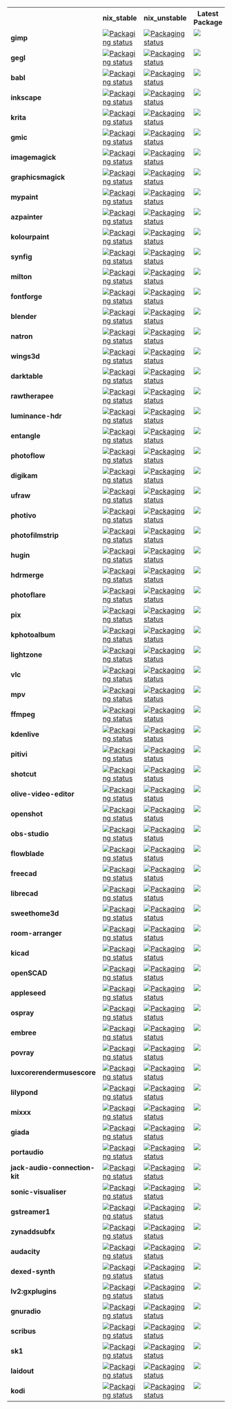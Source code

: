 <table>
  <tr>
    <th></th>
    <th><b>nix_stable</b></th>
    <th><b>nix_unstable</b></th>
    <th><b>Latest Package</b></th>
  </tr>
  <tr>
    <td><b>gimp</b></td>
    <td valign="top"><a href="https://repology.org/metapackage/gimp/versions"><img src="https://repology.org/badge/version-for-repo/nix_stable/gimp.svg?header=nix_stable gimp" alt="Packaging status"></a></td>
    <td valign="top"><a href="https://repology.org/metapackage/gimp/versions"><img src="https://repology.org/badge/version-for-repo/nix_unstable/gimp.svg?header=nix_unstable gimp" alt="Packaging status"></a></td>
    <td valign="top"><a href="https://repology.org/metapackage/gimp/versions"><img src="https://repology.org/badge/latest-versions/gimp.svg"></a></td>
  </tr>
  <tr>
    <td><b>gegl</b></td>
    <td valign="top"><a href="https://repology.org/metapackage/gegl/versions"><img src="https://repology.org/badge/version-for-repo/nix_stable/gegl.svg?header=nix_stable gegl" alt="Packaging status"></a></td>
    <td valign="top"><a href="https://repology.org/metapackage/gegl/versions"><img src="https://repology.org/badge/version-for-repo/nix_unstable/gegl.svg?header=nix_unstable gegl" alt="Packaging status"></a></td>
    <td valign="top"><a href="https://repology.org/metapackage/gegl/versions"><img src="https://repology.org/badge/latest-versions/gegl.svg"></a></td>
  </tr>
  <tr>
    <td><b>babl</b></td>
    <td valign="top"><a href="https://repology.org/metapackage/babl/versions"><img src="https://repology.org/badge/version-for-repo/nix_stable/babl.svg?header=nix_stable babl" alt="Packaging status"></a></td>
    <td valign="top"><a href="https://repology.org/metapackage/babl/versions"><img src="https://repology.org/badge/version-for-repo/nix_unstable/babl.svg?header=nix_unstable babl" alt="Packaging status"></a></td>
    <td valign="top"><a href="https://repology.org/metapackage/babl/versions"><img src="https://repology.org/badge/latest-versions/babl.svg"></a></td>
  </tr>
  <tr>
    <td><b>inkscape</b></td>
    <td valign="top"><a href="https://repology.org/metapackage/inkscape/versions"><img src="https://repology.org/badge/version-for-repo/nix_stable/inkscape.svg?header=nix_stable inkscape" alt="Packaging status"></a></td>
    <td valign="top"><a href="https://repology.org/metapackage/inkscape/versions"><img src="https://repology.org/badge/version-for-repo/nix_unstable/inkscape.svg?header=nix_unstable inkscape" alt="Packaging status"></a></td>
    <td valign="top"><a href="https://repology.org/metapackage/inkscape/versions"><img src="https://repology.org/badge/latest-versions/inkscape.svg"></a></td>
  </tr>
  <tr>
    <td><b>krita</b></td>
    <td valign="top"><a href="https://repology.org/metapackage/krita/versions"><img src="https://repology.org/badge/version-for-repo/nix_stable/krita.svg?header=nix_stable krita" alt="Packaging status"></a></td>
    <td valign="top"><a href="https://repology.org/metapackage/krita/versions"><img src="https://repology.org/badge/version-for-repo/nix_unstable/krita.svg?header=nix_unstable krita" alt="Packaging status"></a></td>
    <td valign="top"><a href="https://repology.org/metapackage/krita/versions"><img src="https://repology.org/badge/latest-versions/krita.svg"></a></td>
  </tr>
  <tr>
    <td><b>gmic</b></td>
    <td valign="top"><a href="https://repology.org/metapackage/gmic/versions"><img src="https://repology.org/badge/version-for-repo/nix_stable/gmic.svg?header=nix_stable gmic" alt="Packaging status"></a></td>
    <td valign="top"><a href="https://repology.org/metapackage/gmic/versions"><img src="https://repology.org/badge/version-for-repo/nix_unstable/gmic.svg?header=nix_unstable gmic" alt="Packaging status"></a></td>
    <td valign="top"><a href="https://repology.org/metapackage/gmic/versions"><img src="https://repology.org/badge/latest-versions/gmic.svg"></a></td>
  </tr>
  <tr>
    <td><b>imagemagick</b></td>
    <td valign="top"><a href="https://repology.org/metapackage/imagemagick/versions"><img src="https://repology.org/badge/version-for-repo/nix_stable/imagemagick.svg?header=nix_stable imagemagick" alt="Packaging status"></a></td>
    <td valign="top"><a href="https://repology.org/metapackage/imagemagick/versions"><img src="https://repology.org/badge/version-for-repo/nix_unstable/imagemagick.svg?header=nix_unstable imagemagick" alt="Packaging status"></a></td>
    <td valign="top"><a href="https://repology.org/metapackage/imagemagick/versions"><img src="https://repology.org/badge/latest-versions/imagemagick.svg"></a></td>
  </tr>
  <tr>
    <td><b>graphicsmagick</b></td>
    <td valign="top"><a href="https://repology.org/metapackage/graphicsmagick/versions"><img src="https://repology.org/badge/version-for-repo/nix_stable/graphicsmagick.svg?header=nix_stable graphicsmagick" alt="Packaging status"></a></td>
    <td valign="top"><a href="https://repology.org/metapackage/graphicsmagick/versions"><img src="https://repology.org/badge/version-for-repo/nix_unstable/graphicsmagick.svg?header=nix_unstable graphicsmagick" alt="Packaging status"></a></td>
    <td valign="top"><a href="https://repology.org/metapackage/graphicsmagick/versions"><img src="https://repology.org/badge/latest-versions/graphicsmagick.svg"></a></td>
  </tr>
  <tr>
    <td><b>mypaint</b></td>
    <td valign="top"><a href="https://repology.org/metapackage/mypaint/versions"><img src="https://repology.org/badge/version-for-repo/nix_stable/mypaint.svg?header=nix_stable mypaint" alt="Packaging status"></a></td>
    <td valign="top"><a href="https://repology.org/metapackage/mypaint/versions"><img src="https://repology.org/badge/version-for-repo/nix_unstable/mypaint.svg?header=nix_unstable mypaint" alt="Packaging status"></a></td>
    <td valign="top"><a href="https://repology.org/metapackage/mypaint/versions"><img src="https://repology.org/badge/latest-versions/mypaint.svg"></a></td>
  </tr>
  <tr>
    <td><b>azpainter</b></td>
    <td valign="top"><a href="https://repology.org/metapackage/azpainter/versions"><img src="https://repology.org/badge/version-for-repo/nix_stable/azpainter.svg?header=nix_stable azpainter" alt="Packaging status"></a></td>
    <td valign="top"><a href="https://repology.org/metapackage/azpainter/versions"><img src="https://repology.org/badge/version-for-repo/nix_unstable/azpainter.svg?header=nix_unstable azpainter" alt="Packaging status"></a></td>
    <td valign="top"><a href="https://repology.org/metapackage/azpainter/versions"><img src="https://repology.org/badge/latest-versions/azpainter.svg"></a></td>
  </tr>
  <tr>
    <td><b>kolourpaint</b></td>
    <td valign="top"><a href="https://repology.org/metapackage/kolourpaint/versions"><img src="https://repology.org/badge/version-for-repo/nix_stable/kolourpaint.svg?header=nix_stable kolourpaint" alt="Packaging status"></a></td>
    <td valign="top"><a href="https://repology.org/metapackage/kolourpaint/versions"><img src="https://repology.org/badge/version-for-repo/nix_unstable/kolourpaint.svg?header=nix_unstable kolourpaint" alt="Packaging status"></a></td>
    <td valign="top"><a href="https://repology.org/metapackage/kolourpaint/versions"><img src="https://repology.org/badge/latest-versions/kolourpaint.svg"></a></td>
  </tr>
  <tr>
    <td><b>synfig</b></td>
    <td valign="top"><a href="https://repology.org/metapackage/synfig/versions"><img src="https://repology.org/badge/version-for-repo/nix_stable/synfig.svg?header=nix_stable synfig" alt="Packaging status"></a></td>
    <td valign="top"><a href="https://repology.org/metapackage/synfig/versions"><img src="https://repology.org/badge/version-for-repo/nix_unstable/synfig.svg?header=nix_unstable synfig" alt="Packaging status"></a></td>
    <td valign="top"><a href="https://repology.org/metapackage/synfig/versions"><img src="https://repology.org/badge/latest-versions/synfig.svg"></a></td>
  </tr>
  <tr>
    <td><b>milton</b></td>
    <td valign="top"><a href="https://repology.org/metapackage/milton/versions"><img src="https://repology.org/badge/version-for-repo/nix_stable/milton.svg?header=nix_stable milton" alt="Packaging status"></a></td>
    <td valign="top"><a href="https://repology.org/metapackage/milton/versions"><img src="https://repology.org/badge/version-for-repo/nix_unstable/milton.svg?header=nix_unstable milton" alt="Packaging status"></a></td>
    <td valign="top"><a href="https://repology.org/metapackage/milton/versions"><img src="https://repology.org/badge/latest-versions/milton.svg"></a></td>
  </tr>
  <tr>
    <td><b>fontforge</b></td>
    <td valign="top"><a href="https://repology.org/metapackage/fontforge/versions"><img src="https://repology.org/badge/version-for-repo/nix_stable/fontforge.svg?header=nix_stable fontforge" alt="Packaging status"></a></td>
    <td valign="top"><a href="https://repology.org/metapackage/fontforge/versions"><img src="https://repology.org/badge/version-for-repo/nix_unstable/fontforge.svg?header=nix_unstable fontforge" alt="Packaging status"></a></td>
    <td valign="top"><a href="https://repology.org/metapackage/fontforge/versions"><img src="https://repology.org/badge/latest-versions/fontforge.svg"></a></td>
  </tr>
  <tr>
    <td><b>blender</b></td>
    <td valign="top"><a href="https://repology.org/metapackage/blender/versions"><img src="https://repology.org/badge/version-for-repo/nix_stable/blender.svg?header=nix_stable blender" alt="Packaging status"></a></td>
    <td valign="top"><a href="https://repology.org/metapackage/blender/versions"><img src="https://repology.org/badge/version-for-repo/nix_unstable/blender.svg?header=nix_unstable blender" alt="Packaging status"></a></td>
    <td valign="top"><a href="https://repology.org/metapackage/blender/versions"><img src="https://repology.org/badge/latest-versions/blender.svg"></a></td>
  </tr>
  <tr>
    <td><b>natron</b></td>
    <td valign="top"><a href="https://repology.org/metapackage/natron/versions"><img src="https://repology.org/badge/version-for-repo/nix_stable/natron.svg?header=nix_stable natron" alt="Packaging status"></a></td>
    <td valign="top"><a href="https://repology.org/metapackage/natron/versions"><img src="https://repology.org/badge/version-for-repo/nix_unstable/natron.svg?header=nix_unstable natron" alt="Packaging status"></a></td>
    <td valign="top"><a href="https://repology.org/metapackage/natron/versions"><img src="https://repology.org/badge/latest-versions/natron.svg"></a></td>
  </tr>
  <tr>
    <td><b>wings3d</b></td>
    <td valign="top"><a href="https://repology.org/metapackage/wings3d/versions"><img src="https://repology.org/badge/version-for-repo/nix_stable/wings3d.svg?header=nix_stable wings3d" alt="Packaging status"></a></td>
    <td valign="top"><a href="https://repology.org/metapackage/wings3d/versions"><img src="https://repology.org/badge/version-for-repo/nix_unstable/wings3d.svg?header=nix_unstable wings3d" alt="Packaging status"></a></td>
    <td valign="top"><a href="https://repology.org/metapackage/wings3d/versions"><img src="https://repology.org/badge/latest-versions/wings3d.svg"></a></td>
  </tr>
  <tr>
    <td><b>darktable</b></td>
    <td valign="top"><a href="https://repology.org/metapackage/darktable/versions"><img src="https://repology.org/badge/version-for-repo/nix_stable/darktable.svg?header=nix_stable darktable" alt="Packaging status"></a></td>
    <td valign="top"><a href="https://repology.org/metapackage/darktable/versions"><img src="https://repology.org/badge/version-for-repo/nix_unstable/darktable.svg?header=nix_unstable darktable" alt="Packaging status"></a></td>
    <td valign="top"><a href="https://repology.org/metapackage/darktable/versions"><img src="https://repology.org/badge/latest-versions/darktable.svg"></a></td>
  </tr>
  <tr>
    <td><b>rawtherapee</b></td>
    <td valign="top"><a href="https://repology.org/metapackage/rawtherapee/versions"><img src="https://repology.org/badge/version-for-repo/nix_stable/rawtherapee.svg?header=nix_stable rawtherapee" alt="Packaging status"></a></td>
    <td valign="top"><a href="https://repology.org/metapackage/rawtherapee/versions"><img src="https://repology.org/badge/version-for-repo/nix_unstable/rawtherapee.svg?header=nix_unstable rawtherapee" alt="Packaging status"></a></td>
    <td valign="top"><a href="https://repology.org/metapackage/rawtherapee/versions"><img src="https://repology.org/badge/latest-versions/rawtherapee.svg"></a></td>
  </tr>
  <tr>
    <td><b>luminance-hdr</b></td>
    <td valign="top"><a href="https://repology.org/metapackage/luminance-hdr/versions"><img src="https://repology.org/badge/version-for-repo/nix_stable/luminance-hdr.svg?header=nix_stable luminance-hdr" alt="Packaging status"></a></td>
    <td valign="top"><a href="https://repology.org/metapackage/luminance-hdr/versions"><img src="https://repology.org/badge/version-for-repo/nix_unstable/luminance-hdr.svg?header=nix_unstable luminance-hdr" alt="Packaging status"></a></td>
    <td valign="top"><a href="https://repology.org/metapackage/luminance-hdr/versions"><img src="https://repology.org/badge/latest-versions/luminance-hdr.svg"></a></td>
  </tr>
  <tr>
    <td><b>entangle</b></td>
    <td valign="top"><a href="https://repology.org/metapackage/entangle/versions"><img src="https://repology.org/badge/version-for-repo/nix_stable/entangle.svg?header=nix_stable entangle" alt="Packaging status"></a></td>
    <td valign="top"><a href="https://repology.org/metapackage/entangle/versions"><img src="https://repology.org/badge/version-for-repo/nix_unstable/entangle.svg?header=nix_unstable entangle" alt="Packaging status"></a></td>
    <td valign="top"><a href="https://repology.org/metapackage/entangle/versions"><img src="https://repology.org/badge/latest-versions/entangle.svg"></a></td>
  </tr>
  <tr>
    <td><b>photoflow</b></td>
    <td valign="top"><a href="https://repology.org/metapackage/photoflow/versions"><img src="https://repology.org/badge/version-for-repo/nix_stable/photoflow.svg?header=nix_stable photoflow" alt="Packaging status"></a></td>
    <td valign="top"><a href="https://repology.org/metapackage/photoflow/versions"><img src="https://repology.org/badge/version-for-repo/nix_unstable/photoflow.svg?header=nix_unstable photoflow" alt="Packaging status"></a></td>
    <td valign="top"><a href="https://repology.org/metapackage/photoflow/versions"><img src="https://repology.org/badge/latest-versions/photoflow.svg"></a></td>
  </tr>
  <tr>
    <td><b>digikam</b></td>
    <td valign="top"><a href="https://repology.org/metapackage/digikam/versions"><img src="https://repology.org/badge/version-for-repo/nix_stable/digikam.svg?header=nix_stable digikam" alt="Packaging status"></a></td>
    <td valign="top"><a href="https://repology.org/metapackage/digikam/versions"><img src="https://repology.org/badge/version-for-repo/nix_unstable/digikam.svg?header=nix_unstable digikam" alt="Packaging status"></a></td>
    <td valign="top"><a href="https://repology.org/metapackage/digikam/versions"><img src="https://repology.org/badge/latest-versions/digikam.svg"></a></td>
  </tr>
  <tr>
    <td><b>ufraw</b></td>
    <td valign="top"><a href="https://repology.org/metapackage/ufraw/versions"><img src="https://repology.org/badge/version-for-repo/nix_stable/ufraw.svg?header=nix_stable ufraw" alt="Packaging status"></a></td>
    <td valign="top"><a href="https://repology.org/metapackage/ufraw/versions"><img src="https://repology.org/badge/version-for-repo/nix_unstable/ufraw.svg?header=nix_unstable ufraw" alt="Packaging status"></a></td>
    <td valign="top"><a href="https://repology.org/metapackage/ufraw/versions"><img src="https://repology.org/badge/latest-versions/ufraw.svg"></a></td>
  </tr>
  <tr>
    <td><b>photivo</b></td>
    <td valign="top"><a href="https://repology.org/metapackage/photivo/versions"><img src="https://repology.org/badge/version-for-repo/nix_stable/photivo.svg?header=nix_stable photivo" alt="Packaging status"></a></td>
    <td valign="top"><a href="https://repology.org/metapackage/photivo/versions"><img src="https://repology.org/badge/version-for-repo/nix_unstable/photivo.svg?header=nix_unstable photivo" alt="Packaging status"></a></td>
    <td valign="top"><a href="https://repology.org/metapackage/photivo/versions"><img src="https://repology.org/badge/latest-versions/photivo.svg"></a></td>
  </tr>
  <tr>
    <td><b>photofilmstrip</b></td>
    <td valign="top"><a href="https://repology.org/metapackage/photofilmstrip/versions"><img src="https://repology.org/badge/version-for-repo/nix_stable/photofilmstrip.svg?header=nix_stable photofilmstrip" alt="Packaging status"></a></td>
    <td valign="top"><a href="https://repology.org/metapackage/photofilmstrip/versions"><img src="https://repology.org/badge/version-for-repo/nix_unstable/photofilmstrip.svg?header=nix_unstable photofilmstrip" alt="Packaging status"></a></td>
    <td valign="top"><a href="https://repology.org/metapackage/photofilmstrip/versions"><img src="https://repology.org/badge/latest-versions/photofilmstrip.svg"></a></td>
  </tr>
  <tr>
    <td><b>hugin</b></td>
    <td valign="top"><a href="https://repology.org/metapackage/hugin/versions"><img src="https://repology.org/badge/version-for-repo/nix_stable/hugin.svg?header=nix_stable hugin" alt="Packaging status"></a></td>
    <td valign="top"><a href="https://repology.org/metapackage/hugin/versions"><img src="https://repology.org/badge/version-for-repo/nix_unstable/hugin.svg?header=nix_unstable hugin" alt="Packaging status"></a></td>
    <td valign="top"><a href="https://repology.org/metapackage/hugin/versions"><img src="https://repology.org/badge/latest-versions/hugin.svg"></a></td>
  </tr>
  <tr>
    <td><b>hdrmerge</b></td>
    <td valign="top"><a href="https://repology.org/metapackage/hdrmerge/versions"><img src="https://repology.org/badge/version-for-repo/nix_stable/hdrmerge.svg?header=nix_stable hdrmerge" alt="Packaging status"></a></td>
    <td valign="top"><a href="https://repology.org/metapackage/hdrmerge/versions"><img src="https://repology.org/badge/version-for-repo/nix_unstable/hdrmerge.svg?header=nix_unstable hdrmerge" alt="Packaging status"></a></td>
    <td valign="top"><a href="https://repology.org/metapackage/hdrmerge/versions"><img src="https://repology.org/badge/latest-versions/hdrmerge.svg"></a></td>
  </tr>
  <tr>
    <td><b>photoflare</b></td>
    <td valign="top"><a href="https://repology.org/metapackage/photoflare/versions"><img src="https://repology.org/badge/version-for-repo/nix_stable/photoflare.svg?header=nix_stable photoflare" alt="Packaging status"></a></td>
    <td valign="top"><a href="https://repology.org/metapackage/photoflare/versions"><img src="https://repology.org/badge/version-for-repo/nix_unstable/photoflare.svg?header=nix_unstable photoflare" alt="Packaging status"></a></td>
    <td valign="top"><a href="https://repology.org/metapackage/photoflare/versions"><img src="https://repology.org/badge/latest-versions/photoflare.svg"></a></td>
  </tr>
  <tr>
    <td><b>pix</b></td>
    <td valign="top"><a href="https://repology.org/metapackage/pix/versions"><img src="https://repology.org/badge/version-for-repo/nix_stable/pix.svg?header=nix_stable pix" alt="Packaging status"></a></td>
    <td valign="top"><a href="https://repology.org/metapackage/pix/versions"><img src="https://repology.org/badge/version-for-repo/nix_unstable/pix.svg?header=nix_unstable pix" alt="Packaging status"></a></td>
    <td valign="top"><a href="https://repology.org/metapackage/pix/versions"><img src="https://repology.org/badge/latest-versions/pix.svg"></a></td>
  </tr>
  <tr>
    <td><b>kphotoalbum</b></td>
    <td valign="top"><a href="https://repology.org/metapackage/kphotoalbum/versions"><img src="https://repology.org/badge/version-for-repo/nix_stable/kphotoalbum.svg?header=nix_stable kphotoalbum" alt="Packaging status"></a></td>
    <td valign="top"><a href="https://repology.org/metapackage/kphotoalbum/versions"><img src="https://repology.org/badge/version-for-repo/nix_unstable/kphotoalbum.svg?header=nix_unstable kphotoalbum" alt="Packaging status"></a></td>
    <td valign="top"><a href="https://repology.org/metapackage/kphotoalbum/versions"><img src="https://repology.org/badge/latest-versions/kphotoalbum.svg"></a></td>
  </tr>
  <tr>
    <td><b>lightzone</b></td>
    <td valign="top"><a href="https://repology.org/metapackage/lightzone/versions"><img src="https://repology.org/badge/version-for-repo/nix_stable/lightzone.svg?header=nix_stable lightzone" alt="Packaging status"></a></td>
    <td valign="top"><a href="https://repology.org/metapackage/lightzone/versions"><img src="https://repology.org/badge/version-for-repo/nix_unstable/lightzone.svg?header=nix_unstable lightzone" alt="Packaging status"></a></td>
    <td valign="top"><a href="https://repology.org/metapackage/lightzone/versions"><img src="https://repology.org/badge/latest-versions/lightzone.svg"></a></td>
  </tr>
  <tr>
    <td><b>vlc</b></td>
    <td valign="top"><a href="https://repology.org/metapackage/vlc/versions"><img src="https://repology.org/badge/version-for-repo/nix_stable/vlc.svg?header=nix_stable vlc" alt="Packaging status"></a></td>
    <td valign="top"><a href="https://repology.org/metapackage/vlc/versions"><img src="https://repology.org/badge/version-for-repo/nix_unstable/vlc.svg?header=nix_unstable vlc" alt="Packaging status"></a></td>
    <td valign="top"><a href="https://repology.org/metapackage/vlc/versions"><img src="https://repology.org/badge/latest-versions/vlc.svg"></a></td>
  </tr>
  <tr>
    <td><b>mpv</b></td>
    <td valign="top"><a href="https://repology.org/metapackage/mpv/versions"><img src="https://repology.org/badge/version-for-repo/nix_stable/mpv.svg?header=nix_stable mpv" alt="Packaging status"></a></td>
    <td valign="top"><a href="https://repology.org/metapackage/mpv/versions"><img src="https://repology.org/badge/version-for-repo/nix_unstable/mpv.svg?header=nix_unstable mpv" alt="Packaging status"></a></td>
    <td valign="top"><a href="https://repology.org/metapackage/mpv/versions"><img src="https://repology.org/badge/latest-versions/mpv.svg"></a></td>
  </tr>
  <tr>
    <td><b>ffmpeg</b></td>
    <td valign="top"><a href="https://repology.org/metapackage/ffmpeg/versions"><img src="https://repology.org/badge/version-for-repo/nix_stable/ffmpeg.svg?header=nix_stable ffmpeg" alt="Packaging status"></a></td>
    <td valign="top"><a href="https://repology.org/metapackage/ffmpeg/versions"><img src="https://repology.org/badge/version-for-repo/nix_unstable/ffmpeg.svg?header=nix_unstable ffmpeg" alt="Packaging status"></a></td>
    <td valign="top"><a href="https://repology.org/metapackage/ffmpeg/versions"><img src="https://repology.org/badge/latest-versions/ffmpeg.svg"></a></td>
  </tr>
  <tr>
    <td><b>kdenlive</b></td>
    <td valign="top"><a href="https://repology.org/metapackage/kdenlive/versions"><img src="https://repology.org/badge/version-for-repo/nix_stable/kdenlive.svg?header=nix_stable kdenlive" alt="Packaging status"></a></td>
    <td valign="top"><a href="https://repology.org/metapackage/kdenlive/versions"><img src="https://repology.org/badge/version-for-repo/nix_unstable/kdenlive.svg?header=nix_unstable kdenlive" alt="Packaging status"></a></td>
    <td valign="top"><a href="https://repology.org/metapackage/kdenlive/versions"><img src="https://repology.org/badge/latest-versions/kdenlive.svg"></a></td>
  </tr>
  <tr>
    <td><b>pitivi</b></td>
    <td valign="top"><a href="https://repology.org/metapackage/pitivi/versions"><img src="https://repology.org/badge/version-for-repo/nix_stable/pitivi.svg?header=nix_stable pitivi" alt="Packaging status"></a></td>
    <td valign="top"><a href="https://repology.org/metapackage/pitivi/versions"><img src="https://repology.org/badge/version-for-repo/nix_unstable/pitivi.svg?header=nix_unstable pitivi" alt="Packaging status"></a></td>
    <td valign="top"><a href="https://repology.org/metapackage/pitivi/versions"><img src="https://repology.org/badge/latest-versions/pitivi.svg"></a></td>
  </tr>
  <tr>
    <td><b>shotcut</b></td>
    <td valign="top"><a href="https://repology.org/metapackage/shotcut/versions"><img src="https://repology.org/badge/version-for-repo/nix_stable/shotcut.svg?header=nix_stable shotcut" alt="Packaging status"></a></td>
    <td valign="top"><a href="https://repology.org/metapackage/shotcut/versions"><img src="https://repology.org/badge/version-for-repo/nix_unstable/shotcut.svg?header=nix_unstable shotcut" alt="Packaging status"></a></td>
    <td valign="top"><a href="https://repology.org/metapackage/shotcut/versions"><img src="https://repology.org/badge/latest-versions/shotcut.svg"></a></td>
  </tr>
  <tr>
    <td><b>olive-video-editor</b></td>
    <td valign="top"><a href="https://repology.org/metapackage/olive-video-editor/versions"><img src="https://repology.org/badge/version-for-repo/nix_stable/olive-video-editor.svg?header=nix_stable olive-video-editor" alt="Packaging status"></a></td>
    <td valign="top"><a href="https://repology.org/metapackage/olive-video-editor/versions"><img src="https://repology.org/badge/version-for-repo/nix_unstable/olive-video-editor.svg?header=nix_unstable olive-video-editor" alt="Packaging status"></a></td>
    <td valign="top"><a href="https://repology.org/metapackage/olive-video-editor/versions"><img src="https://repology.org/badge/latest-versions/olive-video-editor.svg"></a></td>
  </tr>
  <tr>
    <td><b>openshot</b></td>
    <td valign="top"><a href="https://repology.org/metapackage/openshot/versions"><img src="https://repology.org/badge/version-for-repo/nix_stable/openshot.svg?header=nix_stable openshot" alt="Packaging status"></a></td>
    <td valign="top"><a href="https://repology.org/metapackage/openshot/versions"><img src="https://repology.org/badge/version-for-repo/nix_unstable/openshot.svg?header=nix_unstable openshot" alt="Packaging status"></a></td>
    <td valign="top"><a href="https://repology.org/metapackage/openshot/versions"><img src="https://repology.org/badge/latest-versions/openshot.svg"></a></td>
  </tr>
  <tr>
    <td><b>obs-studio</b></td>
    <td valign="top"><a href="https://repology.org/metapackage/obs-studio/versions"><img src="https://repology.org/badge/version-for-repo/nix_stable/obs-studio.svg?header=nix_stable obs-studio" alt="Packaging status"></a></td>
    <td valign="top"><a href="https://repology.org/metapackage/obs-studio/versions"><img src="https://repology.org/badge/version-for-repo/nix_unstable/obs-studio.svg?header=nix_unstable obs-studio" alt="Packaging status"></a></td>
    <td valign="top"><a href="https://repology.org/metapackage/obs-studio/versions"><img src="https://repology.org/badge/latest-versions/obs-studio.svg"></a></td>
  </tr>
  <tr>
    <td><b>flowblade</b></td>
    <td valign="top"><a href="https://repology.org/metapackage/flowblade/versions"><img src="https://repology.org/badge/version-for-repo/nix_stable/flowblade.svg?header=nix_stable flowblade" alt="Packaging status"></a></td>
    <td valign="top"><a href="https://repology.org/metapackage/flowblade/versions"><img src="https://repology.org/badge/version-for-repo/nix_unstable/flowblade.svg?header=nix_unstable flowblade" alt="Packaging status"></a></td>
    <td valign="top"><a href="https://repology.org/metapackage/flowblade/versions"><img src="https://repology.org/badge/latest-versions/flowblade.svg"></a></td>
  </tr>
  <tr>
    <td><b>freecad</b></td>
    <td valign="top"><a href="https://repology.org/metapackage/freecad/versions"><img src="https://repology.org/badge/version-for-repo/nix_stable/freecad.svg?header=nix_stable freecad" alt="Packaging status"></a></td>
    <td valign="top"><a href="https://repology.org/metapackage/freecad/versions"><img src="https://repology.org/badge/version-for-repo/nix_unstable/freecad.svg?header=nix_unstable freecad" alt="Packaging status"></a></td>
    <td valign="top"><a href="https://repology.org/metapackage/freecad/versions"><img src="https://repology.org/badge/latest-versions/freecad.svg"></a></td>
  </tr>
  <tr>
    <td><b>librecad</b></td>
    <td valign="top"><a href="https://repology.org/metapackage/librecad/versions"><img src="https://repology.org/badge/version-for-repo/nix_stable/librecad.svg?header=nix_stable librecad" alt="Packaging status"></a></td>
    <td valign="top"><a href="https://repology.org/metapackage/librecad/versions"><img src="https://repology.org/badge/version-for-repo/nix_unstable/librecad.svg?header=nix_unstable librecad" alt="Packaging status"></a></td>
    <td valign="top"><a href="https://repology.org/metapackage/librecad/versions"><img src="https://repology.org/badge/latest-versions/librecad.svg"></a></td>
  </tr>
  <tr>
    <td><b>sweethome3d</b></td>
    <td valign="top"><a href="https://repology.org/metapackage/sweethome3d/versions"><img src="https://repology.org/badge/version-for-repo/nix_stable/sweethome3d.svg?header=nix_stable sweethome3d" alt="Packaging status"></a></td>
    <td valign="top"><a href="https://repology.org/metapackage/sweethome3d/versions"><img src="https://repology.org/badge/version-for-repo/nix_unstable/sweethome3d.svg?header=nix_unstable sweethome3d" alt="Packaging status"></a></td>
    <td valign="top"><a href="https://repology.org/metapackage/sweethome3d/versions"><img src="https://repology.org/badge/latest-versions/sweethome3d.svg"></a></td>
  </tr>
  <tr>
    <td><b>room-arranger</b></td>
    <td valign="top"><a href="https://repology.org/metapackage/room-arranger/versions"><img src="https://repology.org/badge/version-for-repo/nix_stable/room-arranger.svg?header=nix_stable room-arranger" alt="Packaging status"></a></td>
    <td valign="top"><a href="https://repology.org/metapackage/room-arranger/versions"><img src="https://repology.org/badge/version-for-repo/nix_unstable/room-arranger.svg?header=nix_unstable room-arranger" alt="Packaging status"></a></td>
    <td valign="top"><a href="https://repology.org/metapackage/room-arranger/versions"><img src="https://repology.org/badge/latest-versions/room-arranger.svg"></a></td>
  </tr>
  <tr>
    <td><b>kicad</b></td>
    <td valign="top"><a href="https://repology.org/metapackage/kicad/versions"><img src="https://repology.org/badge/version-for-repo/nix_stable/kicad.svg?header=nix_stable kicad" alt="Packaging status"></a></td>
    <td valign="top"><a href="https://repology.org/metapackage/kicad/versions"><img src="https://repology.org/badge/version-for-repo/nix_unstable/kicad.svg?header=nix_unstable kicad" alt="Packaging status"></a></td>
    <td valign="top"><a href="https://repology.org/metapackage/kicad/versions"><img src="https://repology.org/badge/latest-versions/kicad.svg"></a></td>
  </tr>
  <tr>
    <td><b>openSCAD</b></td>
    <td valign="top"><a href="https://repology.org/metapackage/openSCAD/versions"><img src="https://repology.org/badge/version-for-repo/nix_stable/openSCAD.svg?header=nix_stable openSCAD" alt="Packaging status"></a></td>
    <td valign="top"><a href="https://repology.org/metapackage/openSCAD/versions"><img src="https://repology.org/badge/version-for-repo/nix_unstable/openSCAD.svg?header=nix_unstable openSCAD" alt="Packaging status"></a></td>
    <td valign="top"><a href="https://repology.org/metapackage/openSCAD/versions"><img src="https://repology.org/badge/latest-versions/openSCAD.svg"></a></td>
  </tr>
  <tr>
    <td><b>appleseed</b></td>
    <td valign="top"><a href="https://repology.org/metapackage/appleseed/versions"><img src="https://repology.org/badge/version-for-repo/nix_stable/appleseed.svg?header=nix_stable appleseed" alt="Packaging status"></a></td>
    <td valign="top"><a href="https://repology.org/metapackage/appleseed/versions"><img src="https://repology.org/badge/version-for-repo/nix_unstable/appleseed.svg?header=nix_unstable appleseed" alt="Packaging status"></a></td>
    <td valign="top"><a href="https://repology.org/metapackage/appleseed/versions"><img src="https://repology.org/badge/latest-versions/appleseed.svg"></a></td>
  </tr>
  <tr>
    <td><b>ospray</b></td>
    <td valign="top"><a href="https://repology.org/metapackage/ospray/versions"><img src="https://repology.org/badge/version-for-repo/nix_stable/ospray.svg?header=nix_stable ospray" alt="Packaging status"></a></td>
    <td valign="top"><a href="https://repology.org/metapackage/ospray/versions"><img src="https://repology.org/badge/version-for-repo/nix_unstable/ospray.svg?header=nix_unstable ospray" alt="Packaging status"></a></td>
    <td valign="top"><a href="https://repology.org/metapackage/ospray/versions"><img src="https://repology.org/badge/latest-versions/ospray.svg"></a></td>
  </tr>
  <tr>
    <td><b>embree</b></td>
    <td valign="top"><a href="https://repology.org/metapackage/embree/versions"><img src="https://repology.org/badge/version-for-repo/nix_stable/embree.svg?header=nix_stable embree" alt="Packaging status"></a></td>
    <td valign="top"><a href="https://repology.org/metapackage/embree/versions"><img src="https://repology.org/badge/version-for-repo/nix_unstable/embree.svg?header=nix_unstable embree" alt="Packaging status"></a></td>
    <td valign="top"><a href="https://repology.org/metapackage/embree/versions"><img src="https://repology.org/badge/latest-versions/embree.svg"></a></td>
  </tr>
  <tr>
    <td><b>povray</b></td>
    <td valign="top"><a href="https://repology.org/metapackage/povray/versions"><img src="https://repology.org/badge/version-for-repo/nix_stable/povray.svg?header=nix_stable povray" alt="Packaging status"></a></td>
    <td valign="top"><a href="https://repology.org/metapackage/povray/versions"><img src="https://repology.org/badge/version-for-repo/nix_unstable/povray.svg?header=nix_unstable povray" alt="Packaging status"></a></td>
    <td valign="top"><a href="https://repology.org/metapackage/povray/versions"><img src="https://repology.org/badge/latest-versions/povray.svg"></a></td>
  </tr>
  <tr>
    <td><b>luxcorerendermusescore</b></td>
    <td valign="top"><a href="https://repology.org/metapackage/luxcorerendermusescore/versions"><img src="https://repology.org/badge/version-for-repo/nix_stable/luxcorerendermusescore.svg?header=nix_stable luxcorerendermusescore" alt="Packaging status"></a></td>
    <td valign="top"><a href="https://repology.org/metapackage/luxcorerendermusescore/versions"><img src="https://repology.org/badge/version-for-repo/nix_unstable/luxcorerendermusescore.svg?header=nix_unstable luxcorerendermusescore" alt="Packaging status"></a></td>
    <td valign="top"><a href="https://repology.org/metapackage/luxcorerendermusescore/versions"><img src="https://repology.org/badge/latest-versions/luxcorerendermusescore.svg"></a></td>
  </tr>
  <tr>
    <td><b>lilypond</b></td>
    <td valign="top"><a href="https://repology.org/metapackage/lilypond/versions"><img src="https://repology.org/badge/version-for-repo/nix_stable/lilypond.svg?header=nix_stable lilypond" alt="Packaging status"></a></td>
    <td valign="top"><a href="https://repology.org/metapackage/lilypond/versions"><img src="https://repology.org/badge/version-for-repo/nix_unstable/lilypond.svg?header=nix_unstable lilypond" alt="Packaging status"></a></td>
    <td valign="top"><a href="https://repology.org/metapackage/lilypond/versions"><img src="https://repology.org/badge/latest-versions/lilypond.svg"></a></td>
  </tr>
  <tr>
    <td><b>mixxx</b></td>
    <td valign="top"><a href="https://repology.org/metapackage/mixxx/versions"><img src="https://repology.org/badge/version-for-repo/nix_stable/mixxx.svg?header=nix_stable mixxx" alt="Packaging status"></a></td>
    <td valign="top"><a href="https://repology.org/metapackage/mixxx/versions"><img src="https://repology.org/badge/version-for-repo/nix_unstable/mixxx.svg?header=nix_unstable mixxx" alt="Packaging status"></a></td>
    <td valign="top"><a href="https://repology.org/metapackage/mixxx/versions"><img src="https://repology.org/badge/latest-versions/mixxx.svg"></a></td>
  </tr>
  <tr>
    <td><b>giada</b></td>
    <td valign="top"><a href="https://repology.org/metapackage/giada/versions"><img src="https://repology.org/badge/version-for-repo/nix_stable/giada.svg?header=nix_stable giada" alt="Packaging status"></a></td>
    <td valign="top"><a href="https://repology.org/metapackage/giada/versions"><img src="https://repology.org/badge/version-for-repo/nix_unstable/giada.svg?header=nix_unstable giada" alt="Packaging status"></a></td>
    <td valign="top"><a href="https://repology.org/metapackage/giada/versions"><img src="https://repology.org/badge/latest-versions/giada.svg"></a></td>
  </tr>
  <tr>
    <td><b>portaudio</b></td>
    <td valign="top"><a href="https://repology.org/metapackage/portaudio/versions"><img src="https://repology.org/badge/version-for-repo/nix_stable/portaudio.svg?header=nix_stable portaudio" alt="Packaging status"></a></td>
    <td valign="top"><a href="https://repology.org/metapackage/portaudio/versions"><img src="https://repology.org/badge/version-for-repo/nix_unstable/portaudio.svg?header=nix_unstable portaudio" alt="Packaging status"></a></td>
    <td valign="top"><a href="https://repology.org/metapackage/portaudio/versions"><img src="https://repology.org/badge/latest-versions/portaudio.svg"></a></td>
  </tr>
  <tr>
    <td><b>jack-audio-connection-kit</b></td>
    <td valign="top"><a href="https://repology.org/metapackage/jack-audio-connection-kit/versions"><img src="https://repology.org/badge/version-for-repo/nix_stable/jack-audio-connection-kit.svg?header=nix_stable jack-audio-connection-kit" alt="Packaging status"></a></td>
    <td valign="top"><a href="https://repology.org/metapackage/jack-audio-connection-kit/versions"><img src="https://repology.org/badge/version-for-repo/nix_unstable/jack-audio-connection-kit.svg?header=nix_unstable jack-audio-connection-kit" alt="Packaging status"></a></td>
    <td valign="top"><a href="https://repology.org/metapackage/jack-audio-connection-kit/versions"><img src="https://repology.org/badge/latest-versions/jack-audio-connection-kit.svg"></a></td>
  </tr>
  <tr>
    <td><b>sonic-visualiser</b></td>
    <td valign="top"><a href="https://repology.org/metapackage/sonic-visualiser/versions"><img src="https://repology.org/badge/version-for-repo/nix_stable/sonic-visualiser.svg?header=nix_stable sonic-visualiser" alt="Packaging status"></a></td>
    <td valign="top"><a href="https://repology.org/metapackage/sonic-visualiser/versions"><img src="https://repology.org/badge/version-for-repo/nix_unstable/sonic-visualiser.svg?header=nix_unstable sonic-visualiser" alt="Packaging status"></a></td>
    <td valign="top"><a href="https://repology.org/metapackage/sonic-visualiser/versions"><img src="https://repology.org/badge/latest-versions/sonic-visualiser.svg"></a></td>
  </tr>
  <tr>
    <td><b>gstreamer1</b></td>
    <td valign="top"><a href="https://repology.org/metapackage/gstreamer1/versions"><img src="https://repology.org/badge/version-for-repo/nix_stable/gstreamer1.svg?header=nix_stable gstreamer1" alt="Packaging status"></a></td>
    <td valign="top"><a href="https://repology.org/metapackage/gstreamer1/versions"><img src="https://repology.org/badge/version-for-repo/nix_unstable/gstreamer1.svg?header=nix_unstable gstreamer1" alt="Packaging status"></a></td>
    <td valign="top"><a href="https://repology.org/metapackage/gstreamer1/versions"><img src="https://repology.org/badge/latest-versions/gstreamer1.svg"></a></td>
  </tr>
  <tr>
    <td><b>zynaddsubfx</b></td>
    <td valign="top"><a href="https://repology.org/metapackage/zynaddsubfx/versions"><img src="https://repology.org/badge/version-for-repo/nix_stable/zynaddsubfx.svg?header=nix_stable zynaddsubfx" alt="Packaging status"></a></td>
    <td valign="top"><a href="https://repology.org/metapackage/zynaddsubfx/versions"><img src="https://repology.org/badge/version-for-repo/nix_unstable/zynaddsubfx.svg?header=nix_unstable zynaddsubfx" alt="Packaging status"></a></td>
    <td valign="top"><a href="https://repology.org/metapackage/zynaddsubfx/versions"><img src="https://repology.org/badge/latest-versions/zynaddsubfx.svg"></a></td>
  </tr>
  <tr>
    <td><b>audacity</b></td>
    <td valign="top"><a href="https://repology.org/metapackage/audacity/versions"><img src="https://repology.org/badge/version-for-repo/nix_stable/audacity.svg?header=nix_stable audacity" alt="Packaging status"></a></td>
    <td valign="top"><a href="https://repology.org/metapackage/audacity/versions"><img src="https://repology.org/badge/version-for-repo/nix_unstable/audacity.svg?header=nix_unstable audacity" alt="Packaging status"></a></td>
    <td valign="top"><a href="https://repology.org/metapackage/audacity/versions"><img src="https://repology.org/badge/latest-versions/audacity.svg"></a></td>
  </tr>
  <tr>
    <td><b>dexed-synth</b></td>
    <td valign="top"><a href="https://repology.org/metapackage/dexed-synth/versions"><img src="https://repology.org/badge/version-for-repo/nix_stable/dexed-synth.svg?header=nix_stable dexed-synth" alt="Packaging status"></a></td>
    <td valign="top"><a href="https://repology.org/metapackage/dexed-synth/versions"><img src="https://repology.org/badge/version-for-repo/nix_unstable/dexed-synth.svg?header=nix_unstable dexed-synth" alt="Packaging status"></a></td>
    <td valign="top"><a href="https://repology.org/metapackage/dexed-synth/versions"><img src="https://repology.org/badge/latest-versions/dexed-synth.svg"></a></td>
  </tr>
  <tr>
    <td><b>lv2:gxplugins</b></td>
    <td valign="top"><a href="https://repology.org/metapackage/lv2:gxplugins/versions"><img src="https://repology.org/badge/version-for-repo/nix_stable/lv2:gxplugins.svg?header=nix_stable lv2:gxplugins" alt="Packaging status"></a></td>
    <td valign="top"><a href="https://repology.org/metapackage/lv2:gxplugins/versions"><img src="https://repology.org/badge/version-for-repo/nix_unstable/lv2:gxplugins.svg?header=nix_unstable lv2:gxplugins" alt="Packaging status"></a></td>
    <td valign="top"><a href="https://repology.org/metapackage/lv2:gxplugins/versions"><img src="https://repology.org/badge/latest-versions/lv2:gxplugins.svg"></a></td>
  </tr>
  <tr>
    <td><b>gnuradio</b></td>
    <td valign="top"><a href="https://repology.org/metapackage/gnuradio/versions"><img src="https://repology.org/badge/version-for-repo/nix_stable/gnuradio.svg?header=nix_stable gnuradio" alt="Packaging status"></a></td>
    <td valign="top"><a href="https://repology.org/metapackage/gnuradio/versions"><img src="https://repology.org/badge/version-for-repo/nix_unstable/gnuradio.svg?header=nix_unstable gnuradio" alt="Packaging status"></a></td>
    <td valign="top"><a href="https://repology.org/metapackage/gnuradio/versions"><img src="https://repology.org/badge/latest-versions/gnuradio.svg"></a></td>
  </tr>
  <tr>
    <td><b>scribus</b></td>
    <td valign="top"><a href="https://repology.org/metapackage/scribus/versions"><img src="https://repology.org/badge/version-for-repo/nix_stable/scribus.svg?header=nix_stable scribus" alt="Packaging status"></a></td>
    <td valign="top"><a href="https://repology.org/metapackage/scribus/versions"><img src="https://repology.org/badge/version-for-repo/nix_unstable/scribus.svg?header=nix_unstable scribus" alt="Packaging status"></a></td>
    <td valign="top"><a href="https://repology.org/metapackage/scribus/versions"><img src="https://repology.org/badge/latest-versions/scribus.svg"></a></td>
  </tr>
  <tr>
    <td><b>sk1</b></td>
    <td valign="top"><a href="https://repology.org/metapackage/sk1/versions"><img src="https://repology.org/badge/version-for-repo/nix_stable/sk1.svg?header=nix_stable sk1" alt="Packaging status"></a></td>
    <td valign="top"><a href="https://repology.org/metapackage/sk1/versions"><img src="https://repology.org/badge/version-for-repo/nix_unstable/sk1.svg?header=nix_unstable sk1" alt="Packaging status"></a></td>
    <td valign="top"><a href="https://repology.org/metapackage/sk1/versions"><img src="https://repology.org/badge/latest-versions/sk1.svg"></a></td>
  </tr>
  <tr>
    <td><b>laidout</b></td>
    <td valign="top"><a href="https://repology.org/metapackage/laidout/versions"><img src="https://repology.org/badge/version-for-repo/nix_stable/laidout.svg?header=nix_stable laidout" alt="Packaging status"></a></td>
    <td valign="top"><a href="https://repology.org/metapackage/laidout/versions"><img src="https://repology.org/badge/version-for-repo/nix_unstable/laidout.svg?header=nix_unstable laidout" alt="Packaging status"></a></td>
    <td valign="top"><a href="https://repology.org/metapackage/laidout/versions"><img src="https://repology.org/badge/latest-versions/laidout.svg"></a></td>
  </tr>
  <tr>
    <td><b>kodi</b></td>
    <td valign="top"><a href="https://repology.org/metapackage/kodi/versions"><img src="https://repology.org/badge/version-for-repo/nix_stable/kodi.svg?header=nix_stable kodi" alt="Packaging status"></a></td>
    <td valign="top"><a href="https://repology.org/metapackage/kodi/versions"><img src="https://repology.org/badge/version-for-repo/nix_unstable/kodi.svg?header=nix_unstable kodi" alt="Packaging status"></a></td>
    <td valign="top"><a href="https://repology.org/metapackage/kodi/versions"><img src="https://repology.org/badge/latest-versions/kodi.svg"></a></td>
  </tr>
</table>
